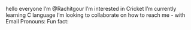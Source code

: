 hello everyone I’m @Rachitgour
I’m interested in Cricket 
I’m currently learning C language 
I’m looking to collaborate on 
how to reach me - with Email 
Pronouns:
Fun fact:

<!---
Rachitgour/Rachitgour is a ✨ special ✨ repository because its `README.md` (this file) appears on your GitHub profile.
You can click the Preview link to take a look at your changes.
--->
